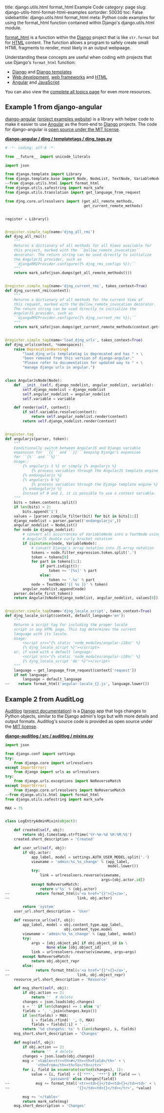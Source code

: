 title: django.utils.html format_html Example Code
category: page
slug: django-utils-html-format-html-examples
sortorder: 50030
toc: False
sidebartitle: django.utils.html format_html
meta: Python code examples for using the format_html function contained within Django's django.utils.html module.


[format_html](https://github.com/django/django/blob/master/django/utils/html.py)
is a function within the [Django](/django.html) project that is like
`str.format` but for [HTML](/hypertext-markup-language-html.html) content.
The function allows a program to safely create small HTML fragments to
render, most likely in an output webpaage.

Understanding these concepts are useful when coding with projects 
that use Django's `format_html` function:

* [Django](/django.html) and [Django templates](/django-templates.html) 
* [Web development](/web-development.html), 
  [web frameworks](/web-frameworks.html) and
  [HTML](/hypertext-markup-language-html.html)
* [Angular](/angular.html) and [JavaScript](/javascript.html)

You can also view the [complete all topics page](/table-of-contents.html)
for even more resources.


## Example 1 from django-angular
[django-angular](https://github.com/jrief/django-angular) 
([project examples website](https://django-angular.awesto.com/classic_form/))
is a library with helper code to make it easier to use 
[Angular](/angular.html) as the front-end to [Django](/django.html) projects.
The code for django-angular is 
[open source under the MIT license](https://github.com/jrief/django-angular/blob/master/LICENSE.txt).

[**django-angular / djng / templatetags / djng_tags.py**](https://github.com/jrief/django-angular/blob/master/djng/templatetags/djng_tags.py)

```python
# -*- coding: utf-8 -*-

from __future__ import unicode_literals

import json

from django.template import Library
from django.template.base import Node, NodeList, TextNode, VariableNode
~~from django.utils.html import format_html
from django.utils.safestring import mark_safe
from django.utils.translation import get_language_from_request

from djng.core.urlresolvers import (get_all_remote_methods, 
                                    get_current_remote_methods)


register = Library()


@register.simple_tag(name='djng_all_rmi')
def djng_all_rmi():
    """
    Returns a dictionary of all methods for all Views available for 
    this project, marked with the ``@allow_remote_invocation`` 
    decorator. The return string can be used directly to initialize
    the AngularJS provider, such as 
    ``djangoRMIProvider.configure({­% djng_rmi_configs %­});``
    """
    return mark_safe(json.dumps(get_all_remote_methods()))


@register.simple_tag(name='djng_current_rmi', takes_context=True)
def djng_current_rmi(context):
    """
    Returns a dictionary of all methods for the current View of 
    this request, marked with the @allow_remote_invocation decorator. 
    The return string can be used directly to initialize the 
    AngularJS provider, such as 
    ``djangoRMIProvider.configure({­% djng_current_rmi %­});``
    """
    return mark_safe(json.dumps(get_current_remote_methods(context.get('view'))))


@register.simple_tag(name='load_djng_urls', takes_context=True)
def djng_urls(context, *namespaces):
    raise DeprecationWarning(
        "load_djng_urls templatetag is deprecated and has " + \
        "been removed from this version of django-angular."
        "Please refer to documentation for updated way to " + \
        "manage django urls in angular.")


class AngularJsNode(Node):
    def __init__(self, django_nodelist, angular_nodelist, variable):
        self.django_nodelist = django_nodelist
        self.angular_nodelist = angular_nodelist
        self.variable = variable

    def render(self, context):
        if self.variable.resolve(context):
            return self.angular_nodelist.render(context)
        return self.django_nodelist.render(context)


@register.tag
def angularjs(parser, token):
    """
    Conditionally switch between AngularJS and Django variable 
    expansion for ``{{`` and ``}}`` keeping Django's expansion 
    for ``{%`` and ``%}``
    Usage::
        {% angularjs 1 %} or simply {% angularjs %}
            {% process variables through the AngularJS template engine %}
        {% endangularjs %}
        {% angularjs 0 %}
            {% process variables through the Django template engine %}
        {% endangularjs %}
        Instead of 0 and 1, it is possible to use a context variable.
    """
    bits = token.contents.split()
    if len(bits) < 2:
        bits.append('1')
    values = [parser.compile_filter(bit) for bit in bits[1:]]
    django_nodelist = parser.parse(('endangularjs',))
    angular_nodelist = NodeList()
    for node in django_nodelist:
        # convert all occurrences of VariableNode into a TextNode using the
        # AngularJS double curly bracket notation
        if isinstance(node, VariableNode):
            # convert Django's array notation into JS array notation
            tokens = node.filter_expression.token.split('.')
            token = tokens[0]
            for part in tokens[1:]:
                if part.isdigit():
                    token += '[%s]' % part
                else:
                    token += '.%s' % part
            node = TextNode('{{ %s }}' % token)
        angular_nodelist.append(node)
    parser.delete_first_token()
    return AngularJsNode(django_nodelist, angular_nodelist, values[0])


@register.simple_tag(name='djng_locale_script', takes_context=True)
def djng_locale_script(context, default_language='en'):
    """
    Returns a script tag for including the proper locale 
    script in any HTML page. This tag determines the current 
    language with its locale.
    Usage:
        <script src="{% static 'node_modules/angular-i18n/' %}
        {% djng_locale_script %}"></script>
    or, if used with a default language:
        <script src="{% static 'node_modules/angular-i18n/' %}
        {% djng_locale_script 'de' %}"></script>
    """
    language = get_language_from_request(context['request'])
    if not language:
        language = default_language
~~    return format_html('angular-locale_{}.js', language.lower())
```


## Example 2 from AuditLog
[Auditlog](https://github.com/jjkester/django-auditlog) 
([project documentation](https://django-auditlog.readthedocs.io/en/latest/))
is a [Django](/django.html) app that logs changes to Python objects,
similar to the Django admin's logs but with more details and
output formats. Auditlog's source code is provided as open source under the
[MIT license](https://github.com/jjkester/django-auditlog/blob/master/LICENSE).

[**django-auditlog / src / auditlog / mixins.py**](https://github.com/jjkester/django-auditlog/blob/master/src/auditlog/mixins.py)

```python
import json

from django.conf import settings
try:
    from django.core import urlresolvers
except ImportError:
    from django import urls as urlresolvers
try:
    from django.urls.exceptions import NoReverseMatch
except ImportError:
    from django.core.urlresolvers import NoReverseMatch
~~from django.utils.html import format_html
from django.utils.safestring import mark_safe

MAX = 75


class LogEntryAdminMixin(object):

    def created(self, obj):
        return obj.timestamp.strftime('%Y-%m-%d %H:%M:%S')
    created.short_description = 'Created'

    def user_url(self, obj):
        if obj.actor:
            app_label, model = settings.AUTH_USER_MODEL.split('.')
            viewname = 'admin:%s_%s_change' % (app_label, 
                                               model.lower())
            try:
                link = urlresolvers.reverse(viewname, 
                                            args=[obj.actor.id])
            except NoReverseMatch:
                return u'%s' % (obj.actor)
~~            return format_html(u'<a href="{}">{}</a>', 
~~                               link, obj.actor)

        return 'system'
    user_url.short_description = 'User'

    def resource_url(self, obj):
        app_label, model = obj.content_type.app_label, 
                           obj.content_type.model
        viewname = 'admin:%s_%s_change' % (app_label, model)
        try:
            args = [obj.object_pk] if obj.object_id is \
                   None else [obj.object_id]
            link = urlresolvers.reverse(viewname, args=args)
        except NoReverseMatch:
            return obj.object_repr
        else:
~~            return format_html(u'<a href="{}">{}</a>', 
~~                               link, obj.object_repr)
    resource_url.short_description = 'Resource'

    def msg_short(self, obj):
        if obj.action == 2:
            return ''  # delete
        changes = json.loads(obj.changes)
        s = '' if len(changes) == 1 else 's'
        fields = ', '.join(changes.keys())
        if len(fields) > MAX:
            i = fields.rfind(' ', 0, MAX)
            fields = fields[:i] + ' ..'
        return '%d change%s: %s' % (len(changes), s, fields)
    msg_short.short_description = 'Changes'

    def msg(self, obj):
        if obj.action == 2:
            return ''  # delete
        changes = json.loads(obj.changes)
        msg = '<table><tr><th>#</th><th>Field</th>' + \
              '<th>From</th><th>To</th></tr>'
        for i, field in enumerate(sorted(changes), 1):
            value = [i, field] + (['***', '***'] if field == \
                    'password' else changes[field])
~~            msg += format_html('<tr><td>{}</td><td>{}</td><td>' + \
~~                               '{}</td><td>{}</td></tr>', *value)

        msg += '</table>'
        return mark_safe(msg)
    msg.short_description = 'Changes'
```
